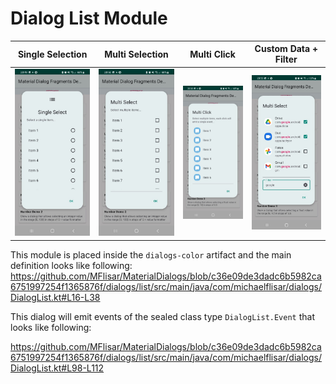 # Dialog List Module
| Single Selection | Multi Selection | Multi Click | Custom Data + Filter |
| :---: | :---: | :---: | :---: |
| ![Dialog](../images/dialog_list_singleselect.jpg?raw=true "Dialog") | ![Dialog](../images/dialog_list_multiselect.jpg?raw=true "Dialog") | ![Dialog](../images/dialog_list_multiclick.jpg?raw=true "Dialog") | ![Dialog](../images/dialog_list_custom.jpg?raw=true "Dialog") |

This module is placed inside the `dialogs-color` artifact and the main definition looks like following:
https://github.com/MFlisar/MaterialDialogs/blob/c36e09de3dadc6b5982ca6751997254f1365876f/dialogs/list/src/main/java/com/michaelflisar/dialogs/DialogList.kt#L16-L38

This dialog will emit events of the sealed class type `DialogList.Event` that looks like following:

https://github.com/MFlisar/MaterialDialogs/blob/c36e09de3dadc6b5982ca6751997254f1365876f/dialogs/list/src/main/java/com/michaelflisar/dialogs/DialogList.kt#L98-L112
